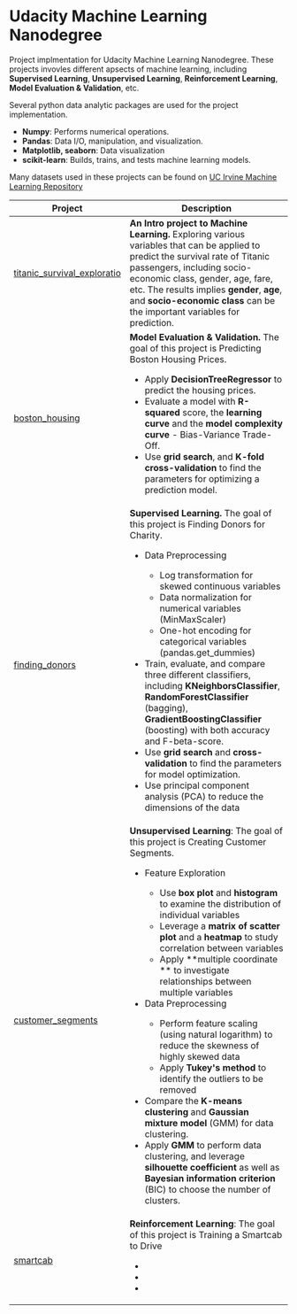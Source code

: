 # Udacity Machine Learning Nanodegree

Project implmentation for Udacity Machine Learning Nanodegree. These projects invovles different apsects of machine learning, including **Supervised Learning**, **Unsupervised Learning**, **Reinforcement Learning**, **Model Evaluation & Validation**, etc. 

Several python data analytic packages are used for the project implementation. 
* **Numpy**: Performs numerical operations. 
* **Pandas**: Data I/O, manipulation, and visualization.
* **Matplotlib, seaborn**: Data visualization
* **scikit-learn**: Builds, trains, and tests machine learning models.

Many datasets used in these projects can be found on [UC Irvine Machine Learning Repository](https://archive.ics.uci.edu/ml/index.php)

| Project                                                                                                                         | Description                                                                                                                                                                                                                                                                                                                                                                                                                                                                                                                                                                                                                                                                                                                                                                                                                                                                                                                                                      |
|---------------------------------------------------------------------------------------------------------------------------------|------------------------------------------------------------------------------------------------------------------------------------------------------------------------------------------------------------------------------------------------------------------------------------------------------------------------------------------------------------------------------------------------------------------------------------------------------------------------------------------------------------------------------------------------------------------------------------------------------------------------------------------------------------------------------------------------------------------------------------------------------------------------------------------------------------------------------------------------------------------------------------------------------------------------------------------------------------------|
| [titanic_survival_exploratio](https://github.com/jswong65/Machine_Learning_Nano_Degree/tree/master/titanic_survival_exploratio) | **An Intro project to Machine Learning.** Exploring various variables that can be applied to predict the survival rate of Titanic passengers, including socio-economic class, gender, age, fare, etc. The results implies **gender**, **age**, and **socio-economic class** can be the important variables for prediction.                                                                                                                                                                                                                                                                                                                                                                                                                                                                                                                                                                                                                                       |
| [boston_housing](https://github.com/jswong65/Machine_Learning_Nano_Degree/tree/master/boston_housing)                           | **Model Evaluation & Validation.** The goal of this project is Predicting Boston Housing Prices. <ul><li>Apply **DecisionTreeRegressor** to predict the housing prices.</li> <li>Evaluate a model with **R-squared** score, the **learning curve** and the **model complexity curve** - Bias-Variance Trade-Off.</li>  <li>Use **grid search**,  and **K-fold cross-validation** to find the parameters for optimizing a prediction model.</li></ul>                                                                                                                                                                                                                                                                                                                                                                                                                                                                                                             |
| [finding_donors](https://github.com/jswong65/Machine_Learning_Nanodegree/tree/master/finding_donors)                            | **Supervised Learning.** The goal of this project is Finding Donors for Charity. <ul> <li>Data Preprocessing</li> <ul> <li>Log transformation for skewed continuous variables</li> <li>Data normalization for numerical variables (MinMaxScaler) </li> <li>One-hot encoding for categorical variables (pandas.get_dummies)</li> </ul> <li>Train, evaluate, and compare three different classifiers, including **KNeighborsClassifier**, **RandomForestClassifier** (bagging), **GradientBoostingClassifier** (boosting) with both accuracy and F-beta-score.</li> <li>Use **grid search** and **cross-validation** to find the parameters for model optimization.</li> <li>Use principal component analysis (PCA) to reduce the dimensions of the data</li> </ul>                                                                                                                                                                                                |
| [customer_segments](https://github.com/jswong65/Machine_Learning_Nano_Degree/tree/master/customer_segments)                     | **Unsupervised Learning**: The goal of this project is Creating Customer Segments.  <ul> <li>Feature Exploration</li> <ul> <li>Use **box plot** and **histogram** to examine the distribution of individual variables</li> <li>Leverage a **matrix of  scatter plot** and  a **heatmap** to study correlation between variables</li> <li>Apply **multiple coordinate ** to  investigate relationships between multiple variables</li> </ul> <li>Data Preprocessing</li> <ul> <li>Perform feature scaling (using natural logarithm) to reduce the skewness of highly skewed data</li> <li>Apply **Tukey's method** to identify the outliers to be removed</li> </ul> <li>Compare the **K-means clustering** and **Gaussian mixture model** (GMM) for data clustering.</li> <li>Apply **GMM** to perform data clustering, and leverage **silhouette coefficient** as well as **Bayesian information criterion** (BIC) to choose the number of clusters.</li> </ul> |
| [smartcab](https://github.com/jswong65/Machine_Learning_Nano_Degree/tree/master/smartcab)                                       | **Reinforcement Learning**: The goal of this project is Training a Smartcab to Drive <ul> <li></li> <li></li> <li></li> </ul>                                                                                                                                                       
